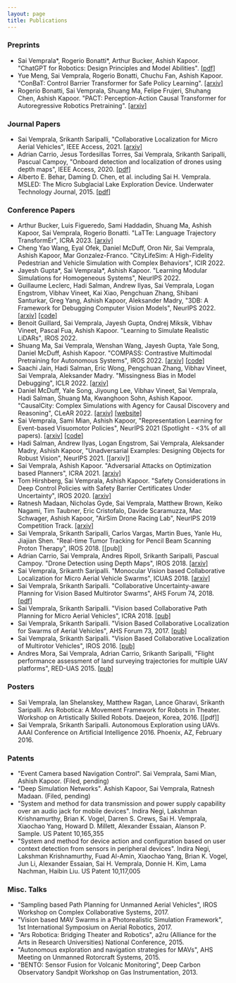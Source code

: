 ```yaml
---
layout: page
title: Publications
---
```


### Preprints

* Sai Vemprala*, Rogerio Bonatti*, Arthur Bucker, Ashish Kapoor. "ChatGPT for Robotics: Design Principles and Model Abilities". [[pdf]](https://www.microsoft.com/en-us/research/uploads/prod/2023/02/ChatGPT___Robotics.pdf)
* Yue Meng, Sai Vemprala, Rogerio Bonatti, Chuchu Fan, Ashish Kapoor. "ConBaT: Control Barrier Transformer for Safe Policy Learning". [[arxiv]](https://arxiv.org/abs/2303.04212)
* Rogerio Bonatti, Sai Vemprala, Shuang Ma, Felipe Frujeri, Shuhang Chen, Ashish Kapoor. "PACT: Perception-Action Causal Transformer for Autoregressive Robotics Pretraining". [[arxiv]](https://arxiv.org/abs/2209.11133)

### Journal Papers

* Sai Vemprala, Srikanth Saripalli, "Collaborative Localization for Micro Aerial Vehicles", IEEE Access, 2021. [[arxiv]](https://arxiv.org/abs/1905.02648)
* Adrian Carrio, Jesus Tordesillas Torres, Sai Vemprala, Srikanth Saripalli, Pascual Campoy, "Onboard detection and localization of drones using depth maps", IEEE Access, 2020. [[pdf]](https://ieeexplore.ieee.org/stamp/stamp.jsp?tp=&arnumber=8984298)
* Alberto E. Behar, Daming D. Chen, et al. including Sai H. Vemprala. MSLED: The Micro Subglacial Lake Exploration Device. Underwater Technology Journal, 2015. [[pdf]](https://www.ingentaconnect.com/content/sut/unwt/2015/00000033/00000001/art00002;jsessionid=agvzc52cz6vi.x-ic-live-01#)

### Conference Papers

* Arthur Bucker, Luis Figueredo, Sami Haddadin, Shuang Ma, Ashish Kapoor, Sai Vemprala, Rogerio Bonatti. "LaTTe: Language Trajectory TransformEr", ICRA 2023. [[arxiv]](https://arxiv.org/abs/2208.02918)
* Cheng Yao Wang, Eyal Ofek, Daniel McDuff, Oron Nir, Sai Vemprala, Ashish Kapoor, Mar Gonzalez-Franco. "CityLifeSim: A High-Fidelity Pedestrian and Vehicle Simulation with Complex Behaviors", ICIR 2022.
* Jayesh Gupta*, Sai Vemprala*, Ashish Kapoor. "Learning Modular Simulations for Homogeneous Systems", NeurIPS 2022.
* Guillaume Leclerc, Hadi Salman, Andrew Ilyas, Sai Vemprala, Logan Engstrom, Vibhav Vineet, Kai Xiao, Pengchuan Zhang, Shibani Santurkar, Greg Yang, Ashish Kapoor, Aleksander Madry, "3DB: A Framework for Debugging Computer Vision Models", NeurIPS 2022. [[arxiv]](https://arxiv.org/abs/2106.03805) [[code]](https://github.com/3db/3db)
* Benoit Guillard, Sai Vemprala, Jayesh Gupta, Ondrej Miksik, Vibhav Vineet, Pascal Fua, Ashish Kapoor. "Learning to Simulate Realistic LiDARs", IROS 2022. 
* Shuang Ma, Sai Vemprala, Wenshan Wang, Jayesh Gupta, Yale Song, Daniel McDuff, Ashish Kapoor. "COMPASS: Contrastive Multimodal Pretraining for Autonomous Systems", IROS 2022. [[arxiv]](https://arxiv.org/abs/2203.15788) [[code]](https://github.com/microsoft/COMPASS)
* Saachi Jain, Hadi Salman, Eric Wong, Pengchuan Zhang, Vibhav Vineet, Sai Vemprala, Aleksander Madry. "Missingness Bias in Model Debugging", ICLR 2022. [[arxiv]](https://arxiv.org/abs/2204.08945)
* Daniel McDuff, Yale Song, Jiyoung Lee, Vibhav Vineet, Sai Vemprala, Hadi Salman, Shuang Ma, Kwanghoon Sohn, Ashish Kapoor. "CausalCity: Complex Simulations with Agency for Causal Discovery and Reasoning", CLeAR 2022. [[arxiv]](https://arxiv.org/abs/2106.13364) [[website]](https://causalcity.github.io)
* Sai Vemprala, Sami Mian, Ashish Kapoor, "Representation Learning for Event-based Visuomotor Policies", NeurIPS 2021 (Spotlight - <3% of all papers). [[arxiv]](https://arxiv.org/abs/2103.00806) [[code]](https://github.com/microsoft/event-vae-rl)
* Hadi Salman, Andrew Ilyas, Logan Engstrom, Sai Vemprala, Aleksander Madry, Ashish Kapoor, "Unadversarial Examples: Designing Objects for Robust Vision", NeurIPS 2021. [[arxiv]]
* Sai Vemprala, Ashish Kapoor. "Adversarial Attacks on Optimization based Planners", ICRA 2021. [[arxiv]](https://arxiv.org/abs/2011.00095s)
* Tom Hirshberg, Sai Vemprala, Ashish Kapoor. "Safety Considerations in Deep Control Policies with Safety Barrier Certificates Under Uncertainty", IROS 2020. [[arxiv]](https://arxiv.org/abs/2001.08198)
* Ratnesh Madaan, Nicholas Gyde, Sai Vemprala, Matthew Brown, Keiko Nagami, Tim Taubner, Eric Cristofalo, Davide Scaramuzza, Mac Schwager, Ashish Kapoor, "AirSim Drone Racing Lab", NeurIPS 2019 Competition Track. [[arxiv]](https://arxiv.org/abs/2003.05654)
* Sai Vemprala, Srikanth Saripalli, Carlos Vargas, Martin Bues, Yanle Hu, Jiajian Shen. "Real-time Tumor Tracking for Pencil Beam Scanning Proton Therapy", IROS 2018. [[pub]]
* Adrian Carrio, Sai Vemprala, Andres Ripoll, Srikanth Saripalli, Pascual Campoy. "Drone Detection using Depth Maps", IROS 2018. [[arxiv]](https://arxiv.org/abs/1808.00259)
* Sai Vemprala, Srikanth Saripalli. "Monocular Vision based Collaborative Localization for Micro Aerial Vehicle Swarms", ICUAS 2018. [[arxiv]](https://arxiv.org/abs/1804.02510)
* Sai Vemprala, Srikanth Saripalli. "Collaborative Uncertainty-aware Planning for Vision Based Multirotor Swarms", AHS Forum 74, 2018. [[pdf]]()
* Sai Vemprala, Srikanth Saripalli. "Vision based Collaborative Path Planning for Micro Aerial Vehicles", ICRA 2018. [[pub]]()
* Sai Vemprala, Srikanth Saripalli. "Vision Based Collaborative Localization for Swarms of Aerial Vehicles", AHS Forum 73, 2017. [[pub]]()
* Sai Vemprala, Srikanth Saripalli. "Vision Based Collaborative Localization of Multirotor Vehicles", IROS 2016. [[pub]]()
* Andres Mora, Sai Vemprala, Adrian Carrio, Srikanth Saripalli, "Flight performance assessment of land surveying trajectories for multiple UAV platforms", RED-UAS 2015. [[pub]]()


### Posters
* Sai Vemprala, Ian Shelanskey, Matthew Ragan, Lance Gharavi, Srikanth Saripalli. Ars Robotica: A Movement Framework for Robots in Theater. Workshop on Artistically Skilled Robots. Daejeon, Korea, 2016. [[pdf]]
* Sai Vemprala, Srikanth Saripalli. Autonomous Exploration using UAVs. AAAI Conference on Artificial Intelligence 2016. Phoenix, AZ, February 2016.

### Patents

* "Event Camera based Navigation Control". Sai Vemprala, Sami Mian, Ashish Kapoor. (Filed, pending)
* "Deep Simulation Networks". Ashish Kapoor, Sai Vemprala, Ratnesh Madaan. (Filed, pending)
* "System and method for data transmission and power supply capability over an audio jack for mobile devices". Indira Negi, Lakshman Krishnamurthy, Brian K. Vogel, Darren S. Crews, Sai H. Vemprala, Xiaochao Yang, Howard D. Millett, Alexander Essaian, Alanson P. Sample. US Patent 10,165,355
* "System and method for device action and configuration based on user context detection from sensors in peripheral devices". Indira Negi, Lakshman Krishnamurthy, Fuad Al-Amin, Xiaochao Yang, Brian K. Vogel, Jun Li, Alexander Essaian, Sai H. Vemprala, Donnie H. Kim, Lama Nachman, Haibin Liu. US Patent 10,117,005

### Misc. Talks

* "Sampling based Path Planning for Unmanned Aerial Vehicles", IROS Workshop on Complex Collaborative Systems, 2017.
* "Vision based MAV Swarms in a Photorealistic Simulation Framework", 1st International Symposium on Aerial Robotics, 2017.
* "Ars Robotica: Bridging Theater and Robotics", a2ru (Alliance for the Arts in Research Universities) National Conference, 2015.
* "Autonomous exploration and navigation strategies for MAVs", AHS Meeting on Unmanned Rotorcraft Systems, 2015.
* "BENTO: Sensor Fusion for Volcanic Monitoring", Deep Carbon Observatory Sandpit Workshop on Gas Instrumentation, 2013.
